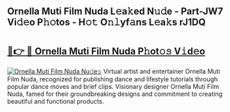 ## Ornella Muti Film Nuda L𝚎a𝚔ed N𝚞𝚍e - Part-JW7 Vi𝚍𝚎o P𝚑𝚘tos - H𝚘𝚝 O𝚗𝚕yf𝚊ns L𝚎a𝚔s rJ1DQ

# <h2><a href="http://kfa12tp.oniu.top/?m=Ornella+Muti+Film+Nuda">🔗👉 🔴 Ornella Muti Film Nuda P𝚑ot𝚘𝚜 V𝚒d𝚎o</a></h2>

[![Ornella Muti Film Nuda Nu𝚍e𝚜](https://i.imgur.com/0qMVB7G.gif)](http://kfa12tp.oniu.top/?m=Ornella+Muti+Film+Nuda)
Virtual artist and entertainer Ornella Muti Film Nuda, recognized for publishing dance and lifestyle tutorials through popular dance moves and brief clips. Visionary designer Ornella Muti Film Nuda, famed for their groundbreaking designs and commitment to creating beautiful and functional products.  
